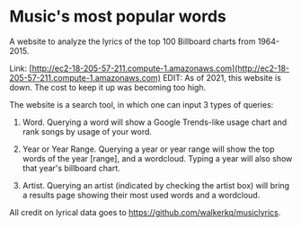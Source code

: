 # Music's most popular words
A website to analyze the lyrics of the top 100 Billboard charts from 1964-2015.

Link: [http://ec2-18-205-57-211.compute-1.amazonaws.com](http://ec2-18-205-57-211.compute-1.amazonaws.com)
EDIT: As of 2021, this website is down. The cost to keep it up was becoming too high.

The website is a search tool, in which one can input 3 types of queries:

1. Word. Querying a word will show a Google Trends-like usage chart and rank songs by usage of your word.

2. Year or Year Range. Querying a year or year range will show the top words of the year [range], and a wordcloud. Typing a year will also show that year's billboard chart.

3. Artist. Querying an artist (indicated by checking the artist box) will bring a results page showing their most used words and a wordcloud.


All credit on lyrical data goes to https://github.com/walkerkq/musiclyrics. 
